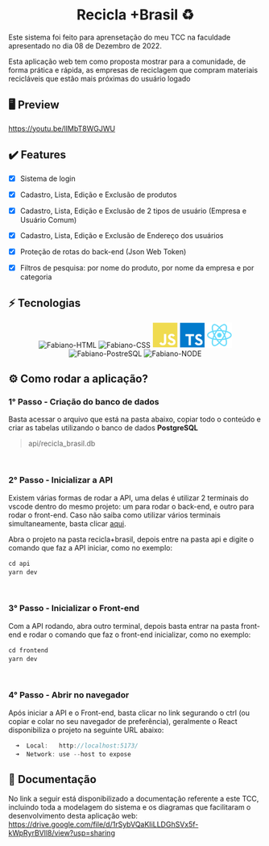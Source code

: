  <h1 align="center">Recicla +Brasil ♻</h1>
 <p>Este sistema foi feito para aprensetação do meu TCC na faculdade apresentado no dia 08 de Dezembro de 2022.</p>
 <p>Esta aplicação web tem como proposta mostrar para a comunidade, de forma prática e rápida, as empresas de reciclagem que compram materiais recicláveis que estão mais próximas do usuário logado</p>

## 🖥 Preview
https://youtu.be/lIMbT8WGJWU

## :heavy_check_mark: Features
- [x] Sistema de login
- [x] Cadastro, Lista, Edição e Exclusão de produtos 
- [x] Cadastro, Lista, Edição e Exclusão de 2 tipos de usuário (Empresa e Usuário Comum)
- [x] Cadastro, Lista, Edição e Exclusão de Endereço dos usuários
- [x] Proteção de rotas do back-end (Json Web Token)
- [x] Filtros de pesquisa: por nome do produto, por nome da empresa e por categoria


## ⚡ Tecnologias
<div align="center"> 
  <img alt="Fabiano-HTML" height="50" width="50" src="https://camo.githubusercontent.com/89a4f052af35af3ae91139b0da6496483e00d4fb645589fc4d26cf95b42f8454/68747470733a2f2f63646e2e6a7364656c6976722e6e65742f67682f64657669636f6e732f64657669636f6e2f69636f6e732f68746d6c352f68746d6c352d706c61696e2d776f72646d61726b2e737667">
  <img alt="Fabiano-CSS" height="50" width="50" src="https://camo.githubusercontent.com/b3ce9472d369cacc72c37b7be98298b051836c138eada89587178fbd41939043/68747470733a2f2f63646e2e6a7364656c6976722e6e65742f67682f64657669636f6e732f64657669636f6e2f69636f6e732f637373332f637373332d706c61696e2d776f72646d61726b2e737667">
  <img alt="Fabiano-Js" height="50" width="50" src="https://raw.githubusercontent.com/devicons/devicon/master/icons/javascript/javascript-plain.svg">
  <img alt="Fabiano-Ts" height="50" width="50" src="https://raw.githubusercontent.com/devicons/devicon/master/icons/typescript/typescript-plain.svg">
  <img alt="Fabiano-React" height="50" width="50" src="https://raw.githubusercontent.com/devicons/devicon/master/icons/react/react-original.svg">
  <img alt="Fabiano-PostreSQL" height="50" width="50" src="https://cdn.jsdelivr.net/gh/devicons/devicon/icons/postgresql/postgresql-plain-wordmark.svg" />
  <img alt="Fabiano-NODE" height="50" width="50" src="https://cdn.jsdelivr.net/gh/devicons/devicon/icons/nodejs/nodejs-plain.svg" />
</div> 

## ⚙ Como rodar a aplicação? 

### 1° Passo - Criação do banco de dados
Basta acessar o arquivo que está na pasta abaixo, copiar todo o conteúdo e criar as tabelas utilizando o banco de dados <strong>PostgreSQL</strong>

> api/recicla_brasil.db
<br>

### 2° Passo - Inicializar a API
Existem várias formas de rodar a API, uma delas é utilizar 2 terminais do vscode dentro do mesmo projeto: um para rodar o back-end, e outro para rodar o front-end. Caso não saiba como utilizar vários terminais simultaneamente, basta clicar <a href="https://www.alura.com.br/artigos/como-utilizar-terminal-integrado-visual-studio-code#:~:text=Pela%20interface%20gr%C3%A1fica%3A,depois%20selecione%20o%20terminal%20desejado.">aqui</a>.

Abra o projeto na pasta recicla+brasil, depois entre na pasta api e digite o comando que faz a API iniciar, como no exemplo:
```ts
cd api    
yarn dev   
```
<br>

### 3° Passo - Inicializar o Front-end
Com a API rodando, abra outro terminal, depois basta entrar na pasta front-end e rodar o comando que faz o front-end inicializar, como no exemplo: 
```ts
cd frontend   
yarn dev
```
<br>

### 4° Passo - Abrir no navegador
Após iniciar a API e o Front-end, basta clicar no link segurando o ctrl (ou copiar e colar no seu navegador de preferência), geralmente o React disponibiliza o projeto na seguinte URL abaixo: 
```ts
  ➜  Local:   http://localhost:5173/
  ➜  Network: use --host to expose
```

## 📃 Documentação
No link a seguir está disponibilizado a documentação referente a este TCC, incluindo toda a modelagem do sistema e os diagramas que facilitaram o desenvolvimento desta aplicação web: https://drive.google.com/file/d/1rSybVQaKIiLLDGhSVx5f-kWpRyrBVll8/view?usp=sharing


